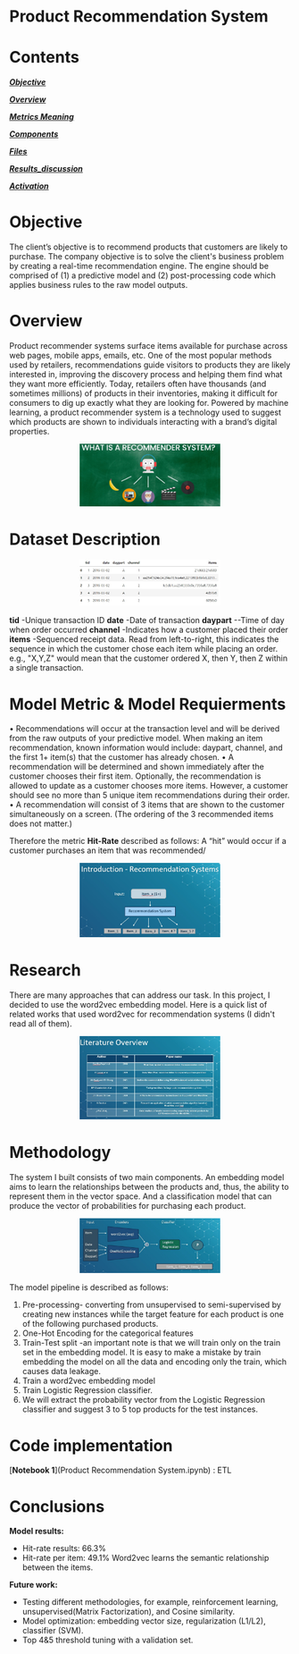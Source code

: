 # Product Recommendation System

# Contents

[***Objective***](https://github.com/rotembaruch/Product-Recommendation-System#objective)

[***Overview***](https://github.com/uriaLevko/Disaster_response#overview)

[***Metrics Meaning***](https://github.com/uriaLevko/Disaster_response#Metrics_in_the_Disaster_response_domain)

[***Components***](https://github.com/uriaLevko/Disaster_response#Components)

[***Files***](https://github.com/uriaLevko/Disaster_response#Files)

[***Results_discussion***](https://github.com/uriaLevko/Disaster_response#Results_discussion)

[***Activation***](https://github.com/uriaLevko/Disaster_response#Activation)


 
# Objective
The client’s objective is to recommend products that customers are likely to purchase.
The company objective is to solve the client's business problem by creating a real-time recommendation engine. The engine should be comprised of (1) a predictive model and (2) post-processing code which applies business rules to the raw model outputs.

# Overview

Product recommender systems surface items available for purchase across web pages, mobile apps, emails, etc. One of the most popular methods used by retailers, recommendations guide visitors to products they are likely interested in, improving the discovery process and helping them find what they want more efficiently.
Today, retailers often have thousands (and sometimes millions) of products in their inventories, making it difficult for consumers to dig up exactly what they are looking for.
Powered by machine learning, a product recommender system is a technology used to suggest which products are shown to individuals interacting with a brand’s digital properties. 

<p align="center">
<img src="images/New Bitmap image.JPg" width=50% height=50% >
</p>

# Dataset Description
<p align="center">
<img src="images/Screenshot 2022-11-29 104349.jpeg" width=50% height=50% >
</p>

**tid** -Unique transaction ID
**date** -Date of transaction
**daypart** --Time of day when order occurred
**channel** -Indicates how a customer placed their order
**items** -Sequenced receipt data. Read from left-to-right, this indicates the sequence in which the customer chose each item while placing an order. e.g., "X,Y,Z" would mean that the customer ordered X, then Y, then Z within a single transaction.

# Model Metric & Model Requierments

• Recommendations will occur at the transaction level and will be derived from the raw outputs of your predictive model. When making an item recommendation,
known information would include: daypart, channel, and the first 1+ item(s) that the customer has already chosen.
• A recommendation will be determined and shown immediately after the customer chooses their first item. Optionally, the recommendation is allowed to update as a
customer chooses more items. However, a customer should see no more than 5 unique item recommendations during their order.
• A recommendation will consist of 3 items that are shown to the customer simultaneously on a screen. (The ordering of the 3 recommended items does not matter.)

Therefore the metric **Hit-Rate** described as follows:
A “hit” would occur if a customer purchases an item that was recommended/

<p align="center">
<img src="images/Screenshot 2022-11-29 102451.jpeg" width=50% height=50% >
</p>

# Research

There are many approaches that can address our task. In this project, I decided to use the word2vec embedding model. Here is a quick list of related works that used word2vec  for recommendation systems (I didn't read all of them).

<p align="center">
<img src="images/Screenshot 2022-11-29 102510.jpeg" width=50% height=50% >
</p>

# Methodology

The system I built consists of two main components. An embedding model aims to learn the relationships between the products and, thus, the ability to represent them in the vector space. And a classification model that can produce the vector of probabilities for purchasing each product.
 


<p align="center">
<img src="methodology.jpg" width=50% height=50% >
</p>


The model pipeline is described as follows:
1. Pre-processing- converting from unsupervised to semi-supervised by creating new instances while the target feature for each product is one of the following purchased products.
2. One-Hot Encoding for the categorical features
3. Train-Test split -an important note is that we will train only on the train set in the embedding model. It is easy to make a mistake by train embedding the model on all the data and encoding only the train, which causes data leakage.
4. Train a word2vec embedding model
5. Train Logistic Regression classifier.
6. We will extract the probability vector from the Logistic Regression classifier and suggest 3 to 5 top products for the test instances.

# Code implementation

[__Notebook 1__](Product Recommendation System.ipynb) : ETL
# Conclusions

**Model results:**
* Hit-rate results: 66.3%
* Hit-rate per item: 49.1%
Word2vec learns the semantic relationship between the items.

**Future work:**
* Testing different methodologies, for example, reinforcement learning, unsupervised(Matrix Factorization), and Cosine similarity.
* Model optimization: embedding vector size, regularization (L1/L2), classifier (SVM).
* Top 4&5 threshold tuning with a validation set.








